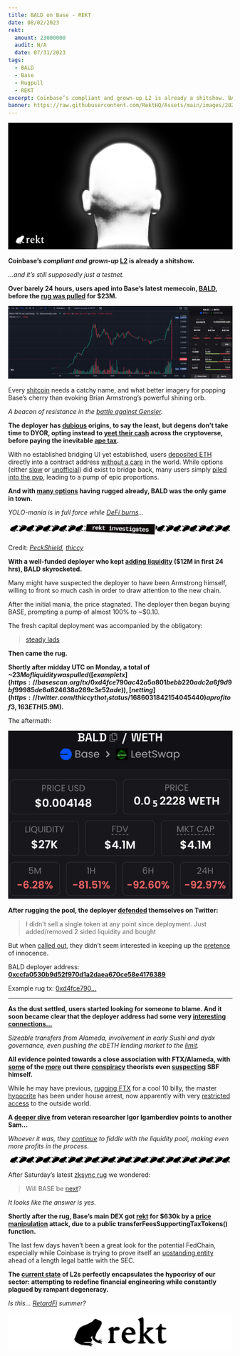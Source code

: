 ```yaml
---
title: BALD on Base - REKT
date: 08/02/2023
rekt:
  amount: 23000000
  audit: N/A
  date: 07/31/2023
tags:
  - BALD
  - Base
  - Rugpull
  - REKT
excerpt: Coinbase’s compliant and grown-up L2 is already a shitshow. BALD pulled the rug for $23M, and the deployer has some interesting connections... YOLO-mania is in full force while DeFi burns.
banner: https://raw.githubusercontent.com/RektHQ/Assets/main/images/2023/01/bald-header.png
---
```


![](https://raw.githubusercontent.com/RektHQ/Assets/main/images/2023/01/bald-header.png)

**Coinbase’s _compliant and grown-up_ [L2](https://help.coinbase.com/en/coinbase/other-topics/other/base) is already a shitshow.**

_…and it’s still supposedly just a testnet._

**Over barely 24 hours, users aped into Base’s latest memecoin, [BALD](https://www.coingecko.com/en/coins/bald), before the [rug was pulled](https://twitter.com/satsdart/status/1685992305184935936) for $23M.**

![](https://raw.githubusercontent.com/RektHQ/Assets/main/images/2023/01/bald-chart.png)

Every [shitcoin](https://rekt.news/shitcoins/) needs a catchy name, and what better imagery for popping Base’s cherry than evoking Brian Armstrong’s powerful shining orb.

_A beacon of resistance in the [battle against Gensler](https://rekt.news/grudgematch-sec/)._

**The deployer has [dubious](https://twitter.com/hype_eth/status/1686126115947941890) origins, to say the least, but degens don’t take time to DYOR, opting instead to [yeet their cash](https://twitter.com/DefiIgnas/status/1685581597951606784) across the cryptoverse, before paying the inevitable [ape tax](https://rekt.news/ape-tax/).**

With no established bridging UI yet established, users [deposited ETH](https://twitter.com/DefiIgnas/status/1685581597951606784) directly into a contract address [without a care](https://twitter.com/functi0nZer0/status/1685621236703903744) in the world. While options (either [slow](https://github.com/base-org/withdrawer) or [unofficial](https://twitter.com/0xSisyphus/status/1686070868953219088)) did exist to bridge back, many users simply [piled into the pvp](https://twitter.com/DefiIgnas/status/1685600320498380800), leading to a pump of epic proportions.

**And with [many options](https://twitter.com/0x_vadym/status/1685585812887310336) having rugged already, BALD was the only game in town.**

_YOLO-mania is in full force while [DeFi burns](https://rekt.news/curve-vyper-rekt/)…_

![](https://raw.githubusercontent.com/RektHQ/Assets/main/images/2021/09/rekt-investigates-linebreak.png)

Credit: _[PeckShield](https://twitter.com/PeckShieldAlert/status/1686225428649062400), [thiccy](https://twitter.com/thiccythot_/status/1686024703280828416)_

**With a well-funded deployer who kept [adding liquidity](https://twitter.com/thiccythot_/status/1686024703280828416) ($12M in first 24 hrs), BALD skyrocketed.**

Many might have suspected the deployer to have been Armstrong himself, willing to front so much cash in order to draw attention to the new chain.

After the initial mania, the price stagnated. The deployer then began buying BASE, prompting a pump of almost 100% to ~$0.10.

The fresh capital deployment was accompanied by the obligatory:

>[steady lads](https://twitter.com/BaldBaseBald/status/1685992747587473408)

**Then came the rug.**

**Shortly after midday UTC on Monday, a total of ~$23M of liquidity was pulled ([example tx](https://basescan.org/tx/0xd4fce790ac42a5a801bebb220adc2a6f9d9bf99985de6a824638a269c3e52ade)), [netting](https://twitter.com/thiccythot_/status/1686031842154045440) a profit of 3,163 ETH ($5.9M).**

The aftermath:

![](https://raw.githubusercontent.com/RektHQ/Assets/main/images/2023/01/bald-pool.png)

**After rugging the pool, the deployer [defended](https://twitter.com/BaldBaseBald/status/1685998514839470081) themselves on Twitter:**

>I didn't sell a single token at any point since deployment. Just added/removed 2 sided liquidity and bought

But when [called out](https://twitter.com/StealthElectron/status/1686014786532737027), they didn’t seem interested in keeping up the [pretence](https://twitter.com/BaldBaseBald/status/1686019150064308225) of innocence.

BALD deployer address: [**0xccfa0530b9d52f970d1a2daea670ce58e4176389**](https://basescan.org/address/0xccfa0530b9d52f970d1a2daea670ce58e4176389)

Example rug tx: [0xd4fce790…](https://basescan.org/tx/0xd4fce790ac42a5a801bebb220adc2a6f9d9bf99985de6a824638a269c3e52ade)

---

**As the dust settled, users started looking for someone to blame. And it soon became clear that the deployer address had some very [interesting connections…](https://twitter.com/redactedp4mp/status/1686095057143881729)**

_Sizeable transfers from Alameda, involvement in early Sushi and dydx governance, even pushing the cbETH lending market to the [limit](https://twitter.com/etheraltog/status/1685596967697575936)._

**All evidence pointed towards a close association with FTX/Alameda, with [some](https://twitter.com/smoltaleb/status/1686116731553456128) of the [more](https://twitter.com/CryptoBran_/status/1686134260694974464) out there [conspiracy](https://twitter.com/0xSisyphus/status/1686121918238281728) theorists even [suspecting](https://twitter.com/0xsins/status/1686120646193946624) SBF himself.**

While he may have previous, [rugging FTX](https://rekt.news/ftx-yikes/) for a cool 10 billy, the master [hypocrite](https://rekt.news/sbf-mask-off/) has been under house arrest, now apparently with very [restricted access](https://twitter.com/TiffanyFong_/status/1686153259038498816) to the outside world.

**A [deeper dive](https://twitter.com/FrankResearcher/status/1686184372485976065) from veteran researcher Igor Igamberdiev points to another Sam…**

_Whoever it was, they [continue](https://twitter.com/hype_eth/status/1686569663143059456) to fiddle with the liquidity pool, making even more profits in the process._

![](https://raw.githubusercontent.com/RektHQ/Assets/main/images/2021/03/rekt-linebreak.png)

After Saturday’s latest [zksync rug](https://rekt.news/kannagi-finance-rekt/) we wondered:

>Will BASE be [next](https://twitter.com/0x_vadym/status/1685585812887310336)?

_It looks like the answer is yes._

**Shortly after the rug, Base’s main DEX got [rekt](https://twitter.com/PeckShieldAlert/status/1686193494543802368) for $630k by a [price manipulation](https://twitter.com/BlockSecTeam/status/1686217464051539968) attack, due to a public transferFeesSupportingTaxTokens() function.**

The last few days haven’t been a great look for the potential FedChain, especially while Coinbase is trying to prove itself an [upstanding entity](https://twitter.com/0xdasha/status/1686075720328495117) ahead of a length legal battle with the SEC.

**The [current state](https://twitter.com/GwartyGwart/status/1685617766038896640) of L2s perfectly encapsulates the hypocrisy of our sector: attempting to redefine financial engineering while constantly plagued by rampant degeneracy.**

_Is this… [RetardFi](https://twitter.com/CL207/status/1686149734698979328) summer?_

![](https://raw.githubusercontent.com/RektHQ/Assets/main/images/2021/08/rekt-outline-conc.png)

